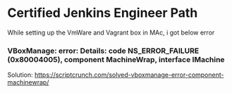 # Certified Jenkins Engineer Path

While setting up the VmWare and Vagrant box in MAc, i got below error 

### VBoxManage: error: Details: code NS_ERROR_FAILURE (0x80004005), component MachineWrap, interface IMachine

Solution: https://scriptcrunch.com/solved-vboxmanage-error-component-machinewrap/
